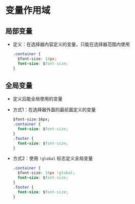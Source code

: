 # 变量作用域

## 局部变量

+ 定义：在选择器内容定义的变量，只能在选择器范围内使用

  ```css
  .container {
    $font-size: 14px;
    font-size: $font-size;
  }
  ```

## 全局变量

+ 定义后能全局使用的变量

+ 方式1：在选择器外面的最前面定义的变量

  ```css
  $font-size:16px;
  .container {
    font-size: $font-size;
  }
  .footer {
    font-size: $font-size;
  }
  ```

+ 方式2：使用 `!global` 标志定义全局变量

  ```css
  .container {
    $font-size: 16px !global;
    font-size: $font-size;
  }
  .footer {
    font-size: $font-size;
  }
  ```
